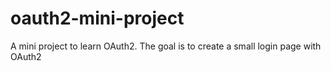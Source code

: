 # oauth2-mini-project
A mini project to learn OAuth2. The goal is to create a small login page with OAuth2
